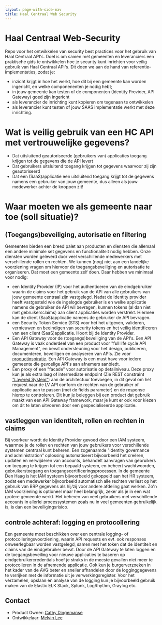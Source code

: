 ```yaml
---
layout: page-with-side-nav
title: Haal Centraal Web Security
---
```


# Haal Centraal Web-Security

Repo voor het ontwikkelen van security best practices voor het gebruik van Haal Centraal API's. Doel is om samen met gemeenten en leveranciers een praktische gids te ontwikkelen hoe je security kunt inrichten voor veilig gebruik van Haal Centraal API's. Dit doen we aan de hand van referentie-implementaties, zodat je:

* inzicht krijgt in hoe het werkt, hoe dit bij een gemeente kan worden ingericht, en welke componenenten je nodig hebt;
* in jouw gemeente kan testen of de componenten (Identity Provider, API Gateway) goed zijn ingericht
* als leverancier de inrichting kunt kopieren om tegenaan te ontwikkelen
* als leverancier kunt testen of jouw SAAS implementatie werkt met deze inrichting.

# Wat is veilig gebruik van een HC API met vertrouwelijke gegevens?
* Dat uitsluitend geautoriseerde (gebruikers van) applicaties toegang krijgen tot de gegevens die de API levert
* Dat gebruikers uitsluitend toegang krijgen tot gegevens waarvoor zij zijn geautoriseerd
* Dat een (SaaS)applicatie een uitsluitend toegang krijgt tot de gegevens namens een gebruiker van jouw gemeente, dus alleen als jouw medewerker achter de knoppen zit!

# Waar moeten we als gemeente naar toe (soll situatie)?

## (Toegangs)beveiliging, autorisatie en filtering
Gemeenten bieden een breed palet aan producten en diensten die allemaal een andere minimale set gegevens en functionaliteit nodig hebben. Onze diensten worden geleverd door veel verschillende medewerkers met verschillende rollen en rechten. We kunnen (nog) niet aan een landelijke voorziening vragen om hiervoor de toegangsbeveiliging en autorisatie te organiseren. Dat moet een gemeente zelf doen. Daar hebben we minimaal voor nodig:
* een Identity Provider (IP) voor het authenticeren van de eindgebruiker waarin de claims voor het gebruik van de API van alle gebruikers van jouw gemeente centraal zijn vastgelegd. Nadat de Identity provider heeft vastgesteld wie de ingelogde gebruiker is en welke applicatie namens de gebruiker de API wil bevragen, kunnen tokens (al dan niet met gebruikersclaims) aan client applicaties worden verstrekt. Hiermee kan de client (SaaS)applicatie namens de gebruiker de API bevragen.
* een Security Token Service (STS) voor het het uitgeven, valideren, vernieuwen en beeindigen van security tokens en het veilig identificeren van een client (SaaS)applicatie. Hoort bij de Identity Provider.
* Een API Gateway voor de (toegangs)beveiliging van de API's. Een API Gateway is vaak onderdeel van een product voor "full life cycle API Management", en bevat ondersteuning voor het design, publiceren, documenteren, beveiligen en analyseren van APIs. Zie voor [productinspiratie](https://www.gartner.com/en/documents/3990768/magic-quadrant-for-full-life-cycle-api-management). Een API Gateway is een must have voor iedere gemeente die gevoelige API's aan afnemers aanbiedt.   
* Een proxy of een "facade" voor autorisatie op detailniveau. Deze proxy kun je als extra laag of intermediate endpoint (Zie REST constraint ["Layered System"](https://restfulapi.net/rest-architectural-constraints/#layered-system)) aan de architectuur toevoegen, in dit geval om het request naar de LV API conform de rechten van de gebruiker of applicatie aan te passen (met de fields parameter) en de response hierop te controleren. Dit kun je beleggen bij een product dat gebruik maakt van een API Gateway framework, maar je kunt er ook voor kiezen om dit te laten uitvoeren door een gespecialiseerde applicatie. 

## vastleggen van identiteit, rollen en rechten in claims 
Bij voorkeur wordt de Identity Provider gevoed door een IAM systeem, waarmee je de rollen en rechten van jouw gebruikers voor verschillende systemen centraal kunt beheren. Een zogenaamde "identity governance and administration" oplossing automatiseert bijvoorbeeld het creëren, updaten en verwijderen van accounts, behandelt aanvragen van gebruikers om toegang te krijgen tot een bepaald systeem, en beheert wachtwoorden, gebruikerstoegang en toegangscertificeringsprocessen. In de gemeente Den Haag is het IAM systeem bijvoorbeeld gekoppeld aan het HR systeem, zodat een medewerker bijvoorbeeld automatisch alle rechten verliest op het gebruik van BRP gegevens als hij/zij voor andere afdeling gaat werken. Zo'n IAM voorziening is optioneel maar heel belangrijk, zeker als je in een wat grotere gemeente werkt. Het beheren van veel gebruikers met verschillende accounts in allerlei processystemen zoals nu in veel gemeenten gebruikelijk is, is dan een beveiligingsrisico.

## controle achteraf: logging en protocollering
Een gemeente moet beschikken over een centrale logging- of protocolleringsvoorziening, waarin API requests en evt. ook responses onweerlegbaar worden vastgelegd, samen met het token dat de identiteit en claims van de eindgebruiker bevat. Door de API Gateway te laten loggen en de toegangsbeveiling voor nieuwe applicaties te baseren op eindgebruikercredentials hoef je straks in de meeste gevallen niet meer te protocolleren in de afnemende applicatie. Ook kun je burgerverzoeken in het kader van de AVG beter en sneller afhandelen door de logginggegevens te verrijken met de informatie uit je verwerkingsregister. Voor het verzamelen, opslaan en analyse van de logging kun je bijvoorbeeld gebruik maken van de Elastic ELK Stack, Splunk, LogRhythm, Graylog etc.    


## Contact 
* Product Owner: [Cathy Dingemanse](mailto:cathy.dingemanse@denhaag.nl) 
* Ontwikkelaar: [Melvin Lee](mailto:melvin.lee@iswish.nl) 

